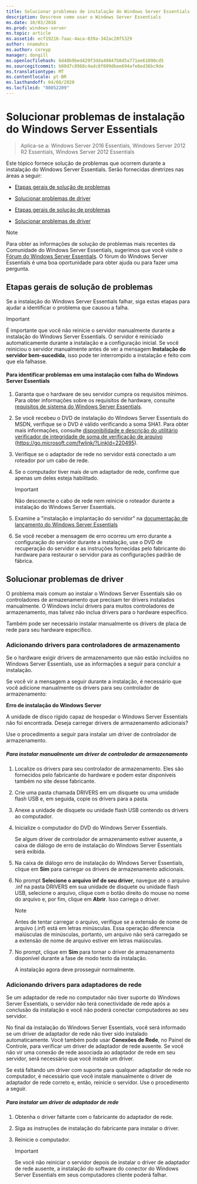 ```yaml
---
title: Solucionar problemas de instalação do Windows Server Essentials
description: Descreve como usar o Windows Server Essentials
ms.date: 10/03/2016
ms.prod: windows-server
ms.topic: article
ms.assetid: ecf19216-7aac-4aca-839a-342ac28f5329
author: nnamuhcs
ms.author: coreyp
manager: dongill
ms.openlocfilehash: 6d48b9bed429f3dda49847b8d5a771ee61090cd5
ms.sourcegitcommit: b00d7c8968c4adc8f699dbee694afe6ed36bc9de
ms.translationtype: MT
ms.contentlocale: pt-BR
ms.lasthandoff: 04/08/2020
ms.locfileid: "80852209"
---
```

# <a name="troubleshoot-windows-server-essentials-installation"></a>Solucionar problemas de instalação do Windows Server Essentials

>Aplica-se a: Windows Server 2016 Essentials, Windows Server 2012 R2 Essentials, Windows Server 2012 Essentials

Este tópico fornece solução de problemas que ocorrem durante a instalação do Windows Server Essentials. Serão fornecidas diretrizes nas áreas a seguir:  
  

-   [Etapas gerais de solução de problemas](Troubleshoot-Windows-Server-Essentials-installation.md#BKMK_GeneralTroubleshootingSteps)  
  
-   [Solucionar problemas de driver](Troubleshoot-Windows-Server-Essentials-installation.md#BKMK_TroubleshootDrivers)  

-   [Etapas gerais de solução de problemas](Troubleshoot-Windows-Server-Essentials-installation.md#BKMK_GeneralTroubleshootingSteps)  
  
-   [Solucionar problemas de driver](Troubleshoot-Windows-Server-Essentials-installation.md#BKMK_TroubleshootDrivers)  

  
> [!NOTE]
>  Para obter as informações de solução de problemas mais recentes da Comunidade do Windows Server Essentials, sugerimos que você visite o [Fórum do Windows Server Essentials](https://social.technet.microsoft.com/Forums/winserveressentials/threads). O fórum do Windows Server Essentials é uma boa oportunidade para obter ajuda ou para fazer uma pergunta.  
  
##  <a name="general-troubleshooting-steps"></a><a name="BKMK_GeneralTroubleshootingSteps"></a>Etapas gerais de solução de problemas  
 Se a instalação do Windows Server Essentials falhar, siga estas etapas para ajudar a identificar o problema que causou a falha.  
  
> [!IMPORTANT]
>  É importante que você não reinicie o servidor manualmente durante a instalação do Windows Server Essentials. O servidor é reiniciado automaticamente durante a instalação e a configuração inicial. Se você reiniciou o servidor manualmente antes de ver a mensagem **Instalação do servidor bem-sucedida**, isso pode ter interrompido a instalação e feito com que ela falhasse.  
  
#### <a name="to-identify-issues-in-a-failed-installation-of-windows-server-essentials"></a>Para identificar problemas em uma instalação com falha do Windows Server Essentials  
  
1.  Garanta que o hardware de seu servidor cumpra os requisitos mínimos. Para obter informações sobre os requisitos de hardware, consulte [requisitos de sistema do Windows Server Essentials](../get-started/system-requirements.md).  
  
2.  Se você recebeu o DVD de instalação do Windows Server Essentials do MSDN, verifique se o DVD é válido verificando a soma SHA1. Para obter mais informações, consulte [disponibilidade e descrição do utilitário verificador de integridade de soma de verificação de arquivo](https://go.microsoft.com/fwlink/?LinkId=220495) (https://go.microsoft.com/fwlink/?LinkId=220495).  
  
3.  Verifique se o adaptador de rede no servidor está conectado a um roteador por um cabo de rede.  
  
4.  Se o computador tiver mais de um adaptador de rede, confirme que apenas um deles esteja habilitado.  
  
    > [!IMPORTANT]
    >  Não desconecte o cabo de rede nem reinicie o roteador durante a instalação do Windows Server Essentials.  
  
5.  Examine a "instalação e implantação do servidor" na [documentação de lançamento do Windows Server Essentials](../get-started/release-notes.md)  
  
6.  Se você receber a mensagem de erro ocorreu um erro durante a configuração do servidor durante a instalação, use o DVD de recuperação do servidor e as instruções fornecidas pelo fabricante do hardware para restaurar o servidor para as configurações padrão de fábrica.  
  
##  <a name="troubleshoot-driver-issues"></a><a name="BKMK_TroubleshootDrivers"></a>Solucionar problemas de driver  
 O problema mais comum ao instalar o Windows Server Essentials são os controladores de armazenamento que precisam ter drivers instalados manualmente. O Windows inclui drivers para muitos controladores de armazenamento, mas talvez não inclua drivers para o hardware específico.  
  
 Também pode ser necessário instalar manualmente os drivers de placa de rede para seu hardware específico.  
  
###  <a name="adding-drivers-for-storage-controllers"></a><a name="BKMK_StorageDrivers"></a>Adicionando drivers para controladores de armazenamento  
 Se o hardware exigir drivers de armazenamento que não estão incluídos no Windows Server Essentials, use as informações a seguir para concluir a instalação.  
  
 Se você vir a mensagem a seguir durante a instalação, é necessário que você adicione manualmente os drivers para seu controlador de armazenamento:  
  
 **Erro de instalação do Windows Server**  
  
 A unidade de disco rígido capaz de hospedar o Windows Server Essentials não foi encontrada. Deseja carregar drivers de armazenamento adicionais?  
  
 Use o procedimento a seguir para instalar um driver de controlador de armazenamento.  
  
##### <a name="to-manually-install-a-storage-controller-driver"></a>Para instalar manualmente um driver de controlador de armazenamento  
  
1. Localize os drivers para seu controlador de armazenamento. Eles são fornecidos pelo fabricante do hardware e podem estar disponíveis também no site desse fabricante.  
  
2. Crie uma pasta chamada DRIVERS em um disquete ou uma unidade flash USB e, em seguida, copie os drivers para a pasta.  
  
3. Anexe a unidade de disquete ou unidade flash USB contendo os drivers ao computador.  
  
4. Inicialize o computador do DVD do Windows Server Essentials.  
  
    Se algum driver de controlador de armazenamento estiver ausente, a caixa de diálogo de erro de instalação do Windows Server Essentials será exibida.  
  
5. Na caixa de diálogo erro de instalação do Windows Server Essentials, clique em **Sim** para carregar os drivers de armazenamento adicionais.  
  
6. No prompt **Selecione o arquivo inf de seu driver**, navegue até o arquivo .inf na pasta DRIVERS em sua unidade de disquete ou unidade flash USB, selecione o arquivo, clique com o botão direito do mouse no nome do arquivo e, por fim, clique em **Abrir**. Isso carrega o driver.  
  
   > [!NOTE]
   >  Antes de tentar carregar o arquivo, verifique se a extensão de nome de arquivo (.inf) está em letras minúsculas. Essa operação diferencia maiúsculas de minúsculas, portanto, um arquivo não será carregado se a extensão de nome de arquivo estiver em letras maiúsculas.  
  
7. No prompt, clique em **Sim** para tornar o driver de armazenamento disponível durante a fase de modo texto da instalação.  
  
   A instalação agora deve prosseguir normalmente.  
  
###  <a name="adding-drivers-for-network-adapters"></a><a name="BKMK_AddingNICdrivers"></a>Adicionando drivers para adaptadores de rede  
 Se um adaptador de rede no computador não tiver suporte do Windows Server Essentials, o servidor não terá conectividade de rede após a conclusão da instalação e você não poderá conectar computadores ao seu servidor.  
  
 No final da instalação do Windows Server Essentials, você será informado se um driver de adaptador de rede não tiver sido instalado automaticamente. Você também pode usar **Conexões de Rede**, no Painel de Controle, para verificar um driver de adaptador de rede ausente. Se você não vir uma conexão de rede associada ao adaptador de rede em seu servidor, será necessário que você instale um driver.  
  
 Se está faltando um driver com suporte para qualquer adaptador de rede no computador, é necessário que você instale manualmente o driver de adaptador de rede correto e, então, reinicie o servidor. Use o procedimento a seguir.  
  
##### <a name="to-install-a-network-adapter-driver"></a>Para instalar um driver de adaptador de rede  
  
1.  Obtenha o driver faltante com o fabricante do adaptador de rede.  
  
2.  Siga as instruções de instalação do fabricante para instalar o driver.  
  
3.  Reinicie o computador.  
  
    > [!IMPORTANT]
    >  Se você não reiniciar o servidor depois de instalar o driver de adaptador de rede ausente, a instalação do software do conector do Windows Server Essentials em seus computadores cliente poderá falhar.
